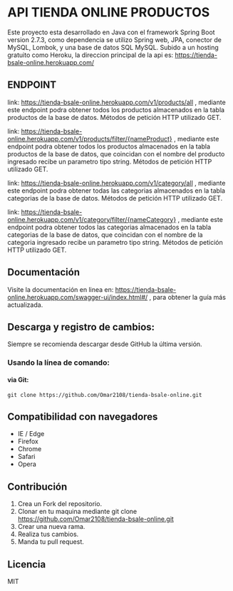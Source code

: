 # API TIENDA ONLINE PRODUCTOS
Este proyecto esta desarrollado en Java con el framework Spring Boot version 2.7.3, como dependencia se utilizo Spring web, JPA, conector de MySQL, Lombok, y una base de datos SQL MySQL. Subido a un hosting gratuito como Heroku, la direccion principal de la api es: https://tienda-bsale-online.herokuapp.com/


## ENDPOINT
link:  https://tienda-bsale-online.herokuapp.com/v1/products/all , mediante este endpoint podra obtener todos los productos almacenados en la tabla productos de la base de datos. Métodos de petición HTTP utilizado GET.

link: https://tienda-bsale-online.herokuapp.com/v1/products/filter/{nameProduct} , mediante este endpoint podra obtener todos los productos almacenados en la tabla productos de la base de datos, que coincidan con el nombre del producto ingresado recibe un parametro tipo string. Métodos de petición HTTP utilizado GET.

link:  https://tienda-bsale-online.herokuapp.com/v1/category/all , mediante este endpoint podra obtener todas las categorias almacenados en la tabla categorias de la base de datos. Métodos de petición HTTP utilizado GET.

link: https://tienda-bsale-online.herokuapp.com/v1/category/filter/{nameCategory} , mediante este endpoint podra obtener todos las categorias almacenados en la tabla categorias de la base de datos, que coincidan con el nombre de la categoria ingresado recibe un parametro tipo string. Métodos de petición HTTP utilizado GET.

## Documentación
Visite la documentación en linea en: https://tienda-bsale-online.herokuapp.com/swagger-ui/index.html#/ , para obtener la guía más actualizada.


## Descarga y registro de cambios:
Siempre se recomienda descargar desde GitHub la última versión.
###  Usando la línea de comando:
####  via Git:
    git clone https://github.com/Omar2108/tienda-bsale-online.git

## Compatibilidad con navegadores
- IE / Edge
- Firefox
- Chrome
- Safari
- Opera


## Contribución
1. Crea un Fork del repositorio.
2. Clonar en tu maquina mediante git clone https://github.com/Omar2108/tienda-bsale-online.git
3. Crear una nueva rama.
4. Realiza tus cambios.
5. Manda tu pull request.

## Licencia
MIT






